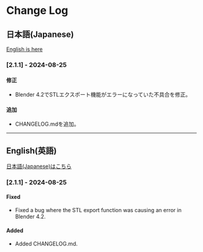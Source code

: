# Change Log

## 日本語(Japanese)

[English is here](#english英語)

### [2.1.1] - 2024-08-25

#### 修正
- Blender 4.2でSTLエクスポート機能がエラーになっていた不具合を修正。

#### 追加
- CHANGELOG.mdを追加。










-----










## English(英語)

[日本語(Japanese)はこちら](#日本語japanese)

### [2.1.1] - 2024-08-25

#### Fixed
- Fixed a bug where the STL export function was causing an error in Blender 4.2.

#### Added
- Added CHANGELOG.md.
